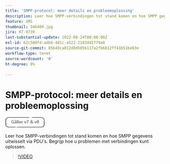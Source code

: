 ```yaml
---
title: 'SMPP-protocol: meer details en probleemoplossing'
description: Leer hoe SMPP-verbindingen tot stand komen en hoe SMPP gegevens uitwisselt via PDU's. Begrijp hoe u problemen met verbindingen kunt oplossen.
feature: SMS
thumbnail: 346489.jpg
jira: KT-9739
last-substantial-update: 2022-08-24T00:00:00Z
exl-id: 62c500fd-adb6-481c-a522-2183dd1779a8
source-git-commit: 05b49ca012d0d505b117a2fb6b12ff41b51be63e
workflow-type: tm+mt
source-wordcount: '0'
ht-degree: 0%

---
```


# SMPP-protocol: meer details en probleemoplossing

![Geldt voor V7 en V8](../assets/V7-V8-stamp.png)

Leer hoe SMPP-verbindingen tot stand komen en hoe SMPP gegevens uitwisselt via PDU&#39;s. Begrijp hoe u problemen met verbindingen kunt oplossen.

>[!VIDEO](https://video.tv.adobe.com/v/346489?quality=12&learn=on)
